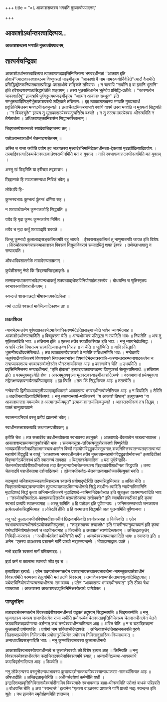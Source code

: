 +++
title = "०६ आकाशशब्दस्य भगवति मुख्यत्वोपपादनम्"

+++


## आकाशोऽर्थान्तरत्वादित्यत्र..

**आकाशशब्दस्य भगवति मुख्यत्वोपपादनम्**

## **तात्पर्यचन्द्रिका**

आकाशोऽर्थान्तरत्वादित्यत्र त्वाकाशशब्दप्रवृत्तिनिमित्तस्य भगवदधीनतां ‘‘आकाश इति होवाचे’’त्यादावाकाशशब्दस्य विष्णुपरतां चाङ्गीकृत्य ‘‘आकाशो वै नाम नामरूपयोर्निर्वहिते’’त्यादौ वैनामेति प्रसिद्धिद्योतकनिपातबलात्प्रसिद्धा-काशार्थत्वे शङ्किते तन्निरासः । न चात्रापि ‘‘सर्वाणि ह वा इमानि भूतानि’’ इति हवैशब्दश्रवणात्प्रसिद्धार्थतेति शङ्क्यम् । तस्य भूतसन्निधानेन भूतेष्वेव प्रसिद्धि-प्रतीतेः । ‘‘कारणत्वेन चाकाशादिषु’’ इत्यत्रापि पूर्ववदुभयमप्यङ्गीकृत्य ‘‘आत्मन आकाशः सम्भूतः’’ इति सम्भूतत्वादिलिङ्गैर्भूताकाशपरत्वे शङ्किते तन्निरासः । इह त्वाकाशशब्दस्य भगवति मुख्यत्वार्थं प्रवृत्तिनिमित्तस्य भगवदधीनत्वमुच्यते । ततश्चैतदधिकरणाभावे क्वापि वाक्ये तस्य भगवति न मुख्यत्वं सिद्ध्यति । ‘‘न वियदश्रुतेः’’ इत्यत्र तु भूताकाशस्येश्वरादुत्पत्तिरेव वक्ष्यते । न तु तत्स्वभावस्येश्वरा-धीनत्वमिति न तैर्गतार्थता । अधिकाशङ्कानिरासेन सिद्धान्तस्त्वित्थम् ।

चिद्गतस्येशतन्त्रत्वे स्यादेवाचिद्गतस्य तत् ।

यतोऽत्यन्तपराधीनं चेतनादप्यचेतनम् ॥

अस्ति च राजा जयीति प्रयोग इव जडगतस्य मृत्त्वादेरभिमानिदेवताधीनत्वा-द्देवतायां मृदब्रवीदित्यादिप्रयोगः । तस्माद्विवरत्वादिकमचेतनगतत्वान्नेश्वराधीनमिति मतं न युक्तम् । नापि स्वभावत्वात्तदनधीनत्वमिति मतं युक्तम् ।

अस्तु खं छिद्रमिति या हरीच्छा तद्वशान्नभः ।

छिद्रात्मकं हि सञ्जातमन्यथा निबिडं भवेत् ॥

लोकेऽपि हि–

कुम्भस्वभावः कुम्भत्वं पुंतन्त्रं धर्मिणा सह ।

न शरावार्थयत्नेन कुम्भाकारोहि सिद्ध्यति ॥

ययैव हि मृदा कुम्भः कुम्भकारेण निर्मितः ।

तयैव च मृदा कर्तुं शरावाद्यपि शक्यते ॥

किन्तु कुम्भादौ कुलालाद्यसङ्कल्पितमपि बहु जायते । ईश्वरासङ्कल्पितं तु नाणुमात्रमपि जायत इति विशेषः । किञ्चोत्पत्त्यनन्तरमप्याकाशस्य विवरत्वं निह्नूयाविवरत्वं सम्पादयितुं शक्त ईश्वरः । तथेच्छाभावात्तु न सम्पादयति ।

औषधादिवशाल्लोके ताम्रादेरप्यताम्रताम् ।

कुर्वन्नीशस्तु नेष्टे किं छिद्रस्याच्छिद्रताकृतेः ॥

तस्मादन्यथाकरणाभावेऽप्यन्यथाकर्तुं शक्यत्वाद्यथेष्टविनियोगार्हताऽस्त्येव । बोधयन्ति च श्रुतिस्मृतयः स्वभावस्यापीश्वराधीनत्वम् ।

स्यन्दन्ते शासनान्नद्यो भीषास्मात्पवतेऽनिलः ।

नभो ददाति श्वसतां मार्गमित्यादिकाश्च ताः ॥

### **प्रकाशिका**

न्यायभेदमन्तरेण पूर्वपक्षप्रकारभेदमात्रेणाधिकरणभेदेऽतिप्रसङ्गाच्चेति भावेन न्यायभेदमाह ॥ आकाशोऽर्थान्तरत्वादिति ॥ विष्णुपरतां चेति ॥ अन्यथोभयत्र प्रसिद्धता न स्यादिति भावः ॥ निपातेति ॥ अत्र तु श्रुतिबलादिति भावः ॥ तन्निरास इति ॥ एतच्च तत्रैव स्पष्टीकरिष्यत इति भावः । ननु न्यायभेदोऽसिद्धः । अत्रापि तत्रेव निपातस्य सत्त्वादित्याशङ्क्य निराह ॥ न चेति ॥ भूतेष्विति ॥ यानि प्रसिद्धानि भूतानीत्यर्थोपपत्तेरित्यर्थः । तत्र त्वाकाशस्यैवाकाशो वै नामेति सन्निधानमिति भावः । नन्वेवमपि चतुर्थपादीयाधिकरणे विषयवाक्ये निपातस्याभावेन विषयादिभेदमात्रस्याधि-करणान्तरारम्भानापादकत्वेन च तत्राप्याकाशस्य भगवत्परत्वोक्तेस्तेन पौनरुक्त्यमित्यत आह ॥ कारणत्वेन चेति ॥ उभयमिति ॥ प्रवृत्तिनिमित्तस्य भगवदधीनत्वं, ‘‘इति होवाच’’ इत्यादावाकाशशब्दस्य विष्णुपरत्वं चेत्युभयमित्यर्थः ॥ तन्निरास इति ॥ परममुख्यवृत्त्येति शेषः । अपरममुख्यवृत्त्या भूतपरत्वस्याङ्गीकारादित्यर्थः । वक्ष्यमाणानां प्रमेयमुक्त्वा तद्वैलक्षण्यज्ञापनायैतत्प्रतिपाद्यमाह ॥ इह त्विति ॥ ततः किं सिद्धमित्यत आह ॥ ततश्चेति ॥

नन्वेवमपि द्वितीयाध्यायतृतीयपादाद्याधिकरणे आकाशस्य भगवदधीनत्वोक्तेरित्यत आह ॥ न वियदिति ॥ तैरिति ॥ तदधीनत्वादित्यादिभिरित्यर्थः । ननु तथाप्यन्तर्या-म्यधिकरणे ‘‘य आकाशे तिष्ठन्’’ इत्युपक्रम्य ‘‘य आकाशमन्तरा यमयत्येष त आत्मान्तर्याम्यमृत’’ इत्याकाशान्तर्यामित्वमुच्यते । अतस्तदधीनत्वं तत्र सिद्धम् । उक्तं चानुव्याख्याने

स्वात्मनाऽनियतं वस्तु प्रतीपं ह्यात्मनो भवेत् ।

स्वाधीनसत्ताशक्त्यादि कथमात्मप्रतीपकम् ॥

इतीति चेन्न । तत्र सत्तादेरेव तदधीनत्वोक्त्या स्वभावस्य तदनुक्तेः । आकाशादे-र्देवतात्वेन जडत्वाभावाच्च । आकाशशब्दसमन्वयानुक्तेश्चेति भावः । समन्वयसूत्रा-त्तत्त्वित्यनुवृत्तेराकाशो विष्णुरेवेति भाष्यप्रदर्शितसौत्रप्रतिज्ञाभागस्थावधारणेन विष्णौ महायोगविद्वद्रूढ्योस्सूचनात् शब्दनिमित्तस्वातन्त्र्यतद्गतत्वाभ्यां महायोगं विद्वद्रूढिं च वक्तुं ‘‘आकाशस्य भगवदधीनत्वेन तत्रैव मुख्यत्वान्महायोगविद्वद्रूढ्योर्भावाच्च’’ इत्यादिटीकां विवृण्वानोऽचेतनस्थं प्रति स्वातन्त्र्यं तावदाह ॥ चिद्गतस्येत्यादिना ॥ यदा पूर्वत्रेन्द्रादि-चेतनस्थैश्वर्यादेरीशाधीनतोक्ता तदा कैमुत्यन्यायेनाचेतनस्थस्य छिद्रत्वादेरीशाधीनता सिद्ध्यति । तस्य चेतनादपि पराधीनताया दर्शनादित्यर्थः । एतेनानधीनत्वेऽ-चेतनगतत्वमप्रयोजकमित्युक्तं भवति ।

यदप्युक्तं जयिशब्दवज्जडवाचिशब्दस्य स्वतन्त्रे प्रयोगादृष्टेरिति तदप्यसिद्धमित्याह ॥ अस्ति चेति ॥ चिद्गतस्येत्याद्यत्रत्यन्यायेन तुल्यन्यायतयाऽभिमान्यधीनत्वे सिद्धे तदधीन-त्वादिति न्यायेनाभिमानिनि मृदादिशब्दं सिद्धं कृत्वा अभिमान्यधिकरणे मृदादिशब्दे-नाभिमानिदेवतोच्यत इति सूत्रकृता वक्ष्यमाणत्वादिति भावः । ‘‘तस्योत्पत्तिमतोऽव-काशत्वसहितस्यैव परायत्तोत्पत्त्या तत्तोपपत्तेः’’ इति न्यायविवरणटीकां हृदि कृत्वा स्वभावं प्रत्यपि स्वातन्त्र्यमाह ॥ अस्तु खमिति ॥ हि यतोऽत इति पूर्वेणान्वयः । जनिमतस्स्वभावो जनकायत्त इत्येतल्लोकसिद्धमित्याह ॥ लोकेऽपि हीति ॥ हि यस्मात्तत्र सिद्ध्यति अतः पुंतन्त्रमिति पूर्वेणान्वयः ।

ननु घटे कुलालानधीनविशेषवदीशानधीनं छिद्रत्वमस्त्विति प्रश्नोत्तरमाह ॥ किन्त्विति ॥ एतेन स्वभावत्वमप्यनधीनत्वेऽप्रयोजकमित्युक्तम् । ‘‘तादृशत्वाच्च तच्छक्तेः’’ इति गायत्रीनयानुव्याख्यानं हृदि कृत्वा यथेष्टविनियोगार्हत्वरूपं च तदधीनत्वमाह ॥ किञ्चेति ॥ अताम्रतां स्वर्णादिरूपताम् । अच्छिद्रताकृतेर् निबिडी-करणस्य । ‘‘अधीगर्थदयेशां कर्मणि’’ति षष्ठी । अन्यथेश्वरत्वव्याघातादिति भावः ॥ स्यन्दन्त इति ॥ अनेन ‘‘एतस्य वाऽक्षरस्य प्रशासने गार्गि प्राच्यो नद्यस्स्यन्दन्ते । भीषाऽस्माद्वातः पवते ।

नभो ददाति श्वसतां मार्गं यन्नियमाददः ।

द्रव्यं कर्म च कालश्च स्वभावो जीव एव च ॥

इत्यादिका इत्यर्थः । एतेन यदप्यचेतनगतत्वेन प्रसादानायत्तत्वात्स्वभावत्वेना-नागन्तुकत्वान्नेशाधीनं विवरत्वमिति परम्परया हेतुत्वमिति मतं तदपि निरस्तम् । तथाविधस्याप्यधीनतायाश्श्रुत्यादिसिद्धत्वात् । यथेष्टविनियोगयोग्यत्वरूपाधीनत्व-सम्भवाच्च । एतेन ‘‘आकाशस्य भगवदधीनत्वात्’’ इति टीका त्रेधा व्याख्याता । आकाशस्य आकाशपदप्रवृत्तिनिमित्तस्येत्यर्थः प्रागेवोक्तः ।

### **पाण्डुरङ्गि**

तत्रादावचेतनगतत्वेन विवरत्वादेरीश्वरानधीनत्वं यदुक्तं तद्दूषयन् सिद्धान्तयति ॥ चिद्गतस्येति ॥ ननु भृत्यगतस्य जयस्य राजाधीनत्वेन राजा जयीति प्रयोगस्येवाचेतनगतप्रवृत्तिनिमित्तस्य चेतनानधीनत्वेन चेतने जडवाचिशब्दप्रयोगस्या-दर्शनात् कथं तस्येश्वराधीनत्वमित्यत आह ॥ अस्ति चेति ॥ न च घटादिशब्दानां कुलालादौ प्रयोगापत्तिः । प्रयोगो नाम शक्तिश्चेदिष्टापत्तेः । अभिलापश्चेदतिसहजबलवति पुरुषे सिंहशब्दाप्रयोगेण निमित्तस्यैव प्रयोगानुरोधित्वेन प्रयोगस्य निमित्तानुसारित्व-नियमाभावात् । अन्यथाऽतिप्रसङ्गादिति भावः । ननु कुम्भादिस्वभावस्य कुलालाधीनत्वे

आकाशादिस्वभावस्येश्वराधीनत्वे च कुलालेश्वरयोः को विशेष इत्यत आह ॥ किन्त्विति ॥ ननु विवरत्वस्येश्वराधीनत्वेन कदाचित्तदपगमेनाविवरत्वमपि स्यात् । अन्याधीनेऽन्यथा-भावस्यापि कदाचिद्दर्शनादित्यत आह ॥ किञ्चेति ॥

ननु लोकेऽन्यस्य वस्तुनोऽन्यथाभावस्य कुत्राप्यदर्शनात्कथमीश्वरस्यान्यथाकरण-सामर्थ्यमित्यत आह ॥ औषधादीति ॥ अच्छिद्रताकृतेरिति ॥ अधीगर्थदयेशां कर्मणीति षष्ठी । इन्द्रादिशब्दप्रवृत्तिनिमित्तानामैश्वर्यादीनामिव विवरत्वादेः स्वभावत्वान्न ब्रह्मा-धीनत्वमिति परोक्तं बाधकं परिहरति ॥ बोधयन्ति चेति ॥ अत्र ‘‘स्यन्दन्ते’’ इत्यनेन ‘‘एतस्य वाऽक्षरस्य प्रशासने गार्गि प्राच्यो नद्यः स्यन्दन्त इति श्रुतेः । नभ इत्यनेन स्मृतेर्ग्रहणमिति ज्ञातव्यम् ।

